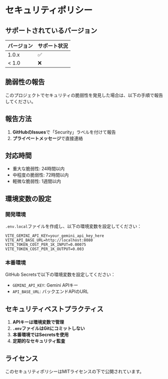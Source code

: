 # セキュリティポリシー

## サポートされているバージョン

| バージョン | サポート状況 |
| ------- | ------------------ |
| 1.0.x   | :white_check_mark: |
| < 1.0   | :x:                |

## 脆弱性の報告

このプロジェクトでセキュリティの脆弱性を発見した場合は、以下の手順で報告してください。

## 報告方法

1. **GitHubのIssues**で「Security」ラベルを付けて報告
2. **プライベートメッセージ**で直接連絡

## 対応時間

- 重大な脆弱性: 24時間以内
- 中程度の脆弱性: 72時間以内
- 軽微な脆弱性: 1週間以内

## 環境変数の設定

### 開発環境

`.env.local`ファイルを作成し、以下の環境変数を設定してください：

```env
VITE_GEMINI_API_KEY=your_gemini_api_key_here
VITE_API_BASE_URL=http://localhost:8080
VITE_TOKEN_COST_PER_1K_INPUT=0.00075
VITE_TOKEN_COST_PER_1K_OUTPUT=0.003
```

### 本番環境

GitHub Secretsで以下の環境変数を設定してください：

- `GEMINI_API_KEY`: Gemini APIキー
- `API_BASE_URL`: バックエンドAPIのURL

## セキュリティベストプラクティス

1. **APIキーは環境変数で管理**
2. **`.env`ファイルはGitにコミットしない**
3. **本番環境ではSecretsを使用**
4. **定期的なセキュリティ監査**

## ライセンス

このセキュリティポリシーはMITライセンスの下で公開されています。

